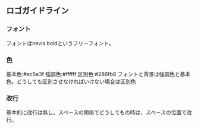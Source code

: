 ## ロゴガイドライン

### フォント
フォントはnevis boldというフリーフォント。

### 色
基本色:#ec5e3f
強調色:#ffffff
区別色:#286fb8
フォントと背景は強調色と基本色。どうしても区別させなければいけない場合は区別色

### 改行
基本的に改行は無し。スペースの関係でどうしてもの時は、スペースの位置で改行。

